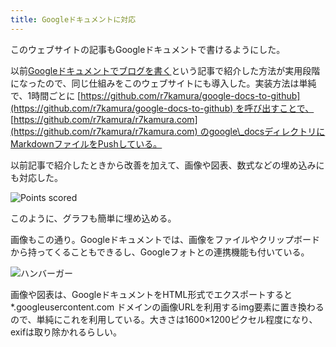 ```yaml
---
title: Googleドキュメントに対応
---
```

このウェブサイトの記事もGoogleドキュメントで書けるようにした。

以前[Googleドキュメントでブログを書く](https://r7kamura.com/articles/2022-04-30-google-docs-for-blogging)という記事で紹介した方法が実用段階になったので、同じ仕組みをこのウェブサイトにも導入した。実装方法は単純で、1時間ごとに [https://github.com/r7kamura/google-docs-to-github](https://github.com/r7kamura/google-docs-to-github) を呼び出すことで、 [https://github.com/r7kamura/r7kamura.com](https://github.com/r7kamura/r7kamura.com) のgoogle\_docsディレクトリにMarkdownファイルをPushしている。

以前記事で紹介したときから改善を加えて、画像や図表、数式などの埋め込みにも対応した。

![](https://lh3.googleusercontent.com/docs/ADP-6oG2cgrVTKcFyQ33IQVSlUEFTN7Ed1B9PoqOGVzHVTquwfCysqI3RpcnB1oOjzmEYh-TiDHxqwfSPFJvrjqBWX2VcriSpQIklELMJt3HlRYxELChHfsoHRyc5tKCXZmtK_zM8CQEkFbacjrJYNn7gIwG7iRbaVNaZC-LzE_RxEtGXG3NpHHcYw0t_IBj3lwtzB09EyPM6od9rd_gKekeA1nmWDSnTK2VUWfaMxjFtiQ6QThwiO29jCXNUiE0A5yryUGderLdfg0z0DZ2iG6jDqIO_Yxq34-HJWgL2HgU8vdFW1jA_I_Y4LIqRp66V9Pw53vky0xLRG_fwsUSFnxNc4YAUzUfnv3-fJyI5fjkX5PHu9HPxuXcqwIh2v76ugiMMio4z-XrqDUXANmT2n-rhHdw48xYWnVqBZp1CTYb_4l_A2VJgkKGmuRWrEOC1miVmyT1kN7aQ5c0N-8zNUMQa6lk2dDPIslPgWiv6Kq5FMk-jFeQ1BrfFkT_XruUSGl22CMYSFFe-u8YwkdK0wdviMTJb4E6RH7m48PH-5xAvt24EfhrnCSN9Vt0QKBsIAZQle8iF0trQ2s9qoYmqlCVYubDJveb2fVfArk-vuSryqMjYQ5NgvMbfbc-u-Wq2wxL324Yt8VeQ1wpuiqfgiUoLRj3s6J3_brzKL-SV6I_DFxxtRr_k8JYcyXTs9GMnztnVAgEUQ3VU1pp5frLU2HZJutVp4UtwPkovFvCO4i3i8J4_GqRcnkR5Md26zBsvnHUIXvqZq3jOW50PY5CatMECQMZDRsy2aIG_vdpHPmciPbvKptzT3RYyK0Uk5DQBFWdBU4MCJZ8ag54LwCl3NQ-BEffn1VVsDAps307FIdlcTgUIYAr23ymbHqlv_sG46eHUp-TL6uu43ugudjhguoUZGm3NxVhuysw08E58-WKwJ3B6VKJtfOXUCYaTPvrYUFu49jkr4YpQzs67mD1L7HSrJwqc5j9R8xDNqZFLhDKoXcVtr38vWHurLVwNJqO0lesZZPgkWzQhkbwOBRD5H56fuMFCVwShogNfE8iBhZIJSCEvOpVkax6icCHu5oGAU3JHx5M8p-NSQ7rkOhN8K3gyN95s2IggYSnnY7UBxwf-jP4_mQ_IZhCBAwWHn0kadTXgYXxiKhmigsbR1LuvGx2Gikhq99FfpILXnnbqr7lIA2rTMIJvdxoEoOxP3Cpq3kwIhcebsZbPcHFZ6n9d1_hwv-ZzC3SIYMsQROmRr5jUFfzg_go "Points scored")

このように、グラフも簡単に埋め込める。

画像もこの通り。Googleドキュメントでは、画像をファイルやクリップボードから持ってくることもできるし、Googleフォトとの連携機能も付いている。

![](https://lh3.googleusercontent.com/docs/ADP-6oFzK07aVcEwObMmU0mCmQ6QgBnnelXtIb4cl9omDPmesmxaBnW3ktNRdvboqa9oFQL8R8ZV3JVow71V2Hjk9ld_5mOSjMG_xJTwqEoKBfZZrS7sitVIX2lK3vUUTwb0n2bP83DAm4fb135TMRVOFY27IvoRHcNl_4aET4X9wBx00FX4JiApq8ia9SVOM0u6cdQYQttzr8--gYhMBS3rdd8my5NHdnhrP2efrnmw2z7uqwYG36ycmWn7MNW0wPTLMoVu9U-E4SB7MktW6FMHqpFyZfciGGSXWDEcOce-Eeqh-8mRrQ8fQ8-pEY1YShGzptL9W4b2OFjHlSsBfslFOjkbPibiUTC8_umwKkd0_Vrjsd7mEXh7nWRxuaC9WxALQ4pNecabft-2OJc5Ot4hZtYEXX84p_3777eowyVUMrWAvHWlaJR-XAetP0TkCMQWBLoC0nmOqagfqG9JWEtFpACMB1vnuMrur7MvdPlUWHk8r43q1iGFePTa6V6t1H_dFQZKMHLmPUSF8AVCF0-zeTbSd-fIOsMy9UvIBh3spTaa_Fy1uSIBSclEwufLovN_cOdgAa3sB8e8izrYZLhFlQeKSHc3Tdq-z70V9-qN-1rK_1KihNE9NNBYimDNM8CrVqrZY4Gg6IUk43z2MUc5TPhWOAo1zHXRIkakQCRiB-TGqRm57-V5aDP0Nnh7GfbHu7-yPIzPqNfAXAiE5epa1jX-lnvi20YObQAF-fsby6mJ81-jufaHunSmYAeXd7xGyLaDQPFsv8-4zfKETuKzrvG6ME6mz3J_2tXojRz_9tzmV3zJSUZCGIinuDC_v3lH6cT0hsNUDNtPzVWgCPvykNzgH18E2B2eSSELpFVv40OSIFCd6PQ2INX2zpWkubRtg1m7ABkA5I26sqheMaK4aIKcc2Hg33IuA1ksxmmGblvCJS3_DQeWjxg5VN6mX5Fpy8VkQeMZoFWkCLBNUBuUOrioAezgw0pVjnbKV6gSACqd5yvBgYFiQhaIyoS3Xq-p8w7pne8lLOJ6KmUCqQdrdLImV7dz6pGZdQEQ2ea7Yh-Tb6iIcGz5ySCholX-OImn-GtmRWY00IC5TRmYxUJCkanBU9bTRQSU6pk4d8xENIRaaOri8qlXBnSGyh2NoS3EYGGXK8NbMLf7Iqm40lur2dIU5uPr4XSt_vzmvV-xvo4TB1KROmStL8fMSRLoFti5g3olsgkB1PLBpehqRx-k-E86CtzfK2GJiu9vcpTAOXJj_gbC "ハンバーガー")

画像や図表は、GoogleドキュメントをHTML形式でエクスポートすると \*.googleusercontent.com ドメインの画像URLを利用するimg要素に置き換わるので、単純にこれを利用している。大きさは1600×1200ピクセル程度になり、exifは取り除かれるらしい。
